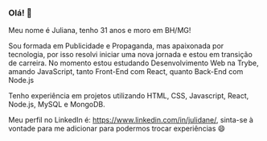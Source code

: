 ### Olá! 👋

Meu nome é Juliana, tenho 31 anos e moro em BH/MG!

Sou formada em Publicidade e Propaganda, mas apaixonada por tecnologia, por isso resolvi iniciar uma nova jornada e estou em transição de carreira. No momento estou estudando Desenvolvimento Web na Trybe, amando JavaScript, tanto Front-End com React, quanto Back-End com Node.js

Tenho experiência em projetos utilizando HTML, CSS, Javascript, React, Node.js, MySQL e MongoDB.

Meu perfil no LinkedIn é: https://www.linkedin.com/in/julidane/, sinta-se à vontade para me adicionar para podermos trocar experiências :smile:


<!--
**julidane/julidane** is a ✨ _special_ ✨ repository because its `README.md` (this file) appears on your GitHub profile.

Here are some ideas to get you started:

- 🔭 I’m currently working on ...
- 🌱 I’m currently learning ...
- 👯 I’m looking to collaborate on ...
- 🤔 I’m looking for help with ...
- 💬 Ask me about ...
- 📫 How to reach me: ...
- 😄 Pronouns: ...
- ⚡ Fun fact: ...
-->
